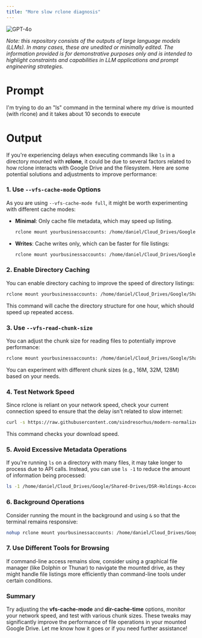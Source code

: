 ```yaml
---
title: "More slow rclone diagnosis"
---
```

![GPT-4o](https://img.shields.io/badge/GPT--4o-3333FF?style=for-the-badge&logo=openai&logoColor=white)



*Note: this repository consists of the outputs of large language models (LLMs). In many cases, these are unedited or minimally edited. The information provided is for demonstrative purposes only and is intended to highlight constraints and capabilities in LLM applications and prompt engineering strategies.*


# Prompt

I'm trying to do an "ls" command in the terminal where my drive is mounted (with rlcone) and it takes about 10 seconds to execute

# Output
If you're experiencing delays when executing commands like `ls` in a directory mounted with **rclone**, it could be due to several factors related to how rclone interacts with Google Drive and the filesystem. Here are some potential solutions and adjustments to improve performance:

### 1. Use `--vfs-cache-mode` Options
As you are using `--vfs-cache-mode full`, it might be worth experimenting with different cache modes:

- **Minimal**: Only cache file metadata, which may speed up listing.
  ```bash
  rclone mount yourbusinessaccounts: /home/daniel/Cloud_Drives/Google/Shared-Drives/DSR-Holdings-Accounts --vfs-cache-mode minimal
  ```
  
- **Writes**: Cache writes only, which can be faster for file listings:
  ```bash
  rclone mount yourbusinessaccounts: /home/daniel/Cloud_Drives/Google/Shared-Drives/DSR-Holdings-Accounts --vfs-cache-mode writes
  ```

### 2. Enable Directory Caching
You can enable directory caching to improve the speed of directory listings:

```bash
rclone mount yourbusinessaccounts: /home/daniel/Cloud_Drives/Google/Shared-Drives/DSR-Holdings-Accounts --vfs-cache-mode full --dir-cache-time 1h
```
This command will cache the directory structure for one hour, which should speed up repeated access.

### 3. Use `--vfs-read-chunk-size`
You can adjust the chunk size for reading files to potentially improve performance:

```bash
rclone mount yourbusinessaccounts: /home/daniel/Cloud_Drives/Google/Shared-Drives/DSR-Holdings-Accounts --vfs-cache-mode full --vfs-read-chunk-size 64M
```
You can experiment with different chunk sizes (e.g., 16M, 32M, 128M) based on your needs.

### 4. Test Network Speed
Since rclone is reliant on your network speed, check your current connection speed to ensure that the delay isn't related to slow internet:

```bash
curl -s https://raw.githubusercontent.com/sindresorhus/modern-normalize/main/modern-normalize.css | pv
```
This command checks your download speed.

### 5. Avoid Excessive Metadata Operations
If you're running `ls` on a directory with many files, it may take longer to process due to API calls. Instead, you can use `ls -1` to reduce the amount of information being processed:

```bash
ls -1 /home/daniel/Cloud_Drives/Google/Shared-Drives/DSR-Holdings-Accounts
```

### 6. Background Operations
Consider running the mount in the background and using `&` so that the terminal remains responsive:

```bash
nohup rclone mount yourbusinessaccounts: /home/daniel/Cloud_Drives/Google/Shared-Drives/DSR-Holdings-Accounts --vfs-cache-mode minimal &
```

### 7. Use Different Tools for Browsing
If command-line access remains slow, consider using a graphical file manager (like Dolphin or Thunar) to navigate the mounted drive, as they might handle file listings more efficiently than command-line tools under certain conditions.

### Summary
Try adjusting the **vfs-cache-mode** and **dir-cache-time** options, monitor your network speed, and test with various chunk sizes. These tweaks may significantly improve the performance of file operations in your mounted Google Drive. Let me know how it goes or if you need further assistance!
